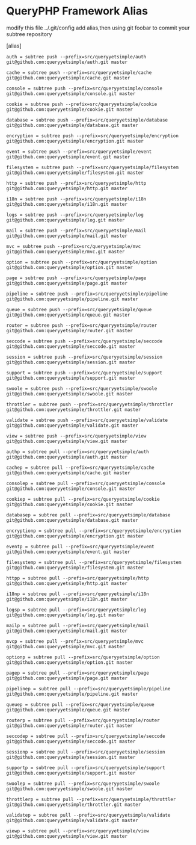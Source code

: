 # QueryPHP Framework Alias

modify this file ../.git/config add alias,then using git foobar to commit your subtree repository

[alias]

    auth = subtree push --prefix=src/queryyetsimple/auth git@github.com:queryyetsimple/auth.git master

    cache = subtree push --prefix=src/queryyetsimple/cache git@github.com:queryyetsimple/cache.git master

    console = subtree push --prefix=src/queryyetsimple/console git@github.com:queryyetsimple/console.git master

    cookie = subtree push --prefix=src/queryyetsimple/cookie git@github.com:queryyetsimple/cookie.git master

    database = subtree push --prefix=src/queryyetsimple/database git@github.com:queryyetsimple/database.git master

    encryption = subtree push --prefix=src/queryyetsimple/encryption git@github.com:queryyetsimple/encryption.git master

    event = subtree push --prefix=src/queryyetsimple/event git@github.com:queryyetsimple/event.git master

    filesystem = subtree push --prefix=src/queryyetsimple/filesystem git@github.com:queryyetsimple/filesystem.git master

    http = subtree push --prefix=src/queryyetsimple/http git@github.com:queryyetsimple/http.git master

    i18n = subtree push --prefix=src/queryyetsimple/i18n git@github.com:queryyetsimple/i18n.git master

    logs = subtree push --prefix=src/queryyetsimple/log git@github.com:queryyetsimple/log.git master

    mail = subtree push --prefix=src/queryyetsimple/mail git@github.com:queryyetsimple/mail.git master

    mvc = subtree push --prefix=src/queryyetsimple/mvc git@github.com:queryyetsimple/mvc.git master

    option = subtree push --prefix=src/queryyetsimple/option git@github.com:queryyetsimple/option.git master

    page = subtree push --prefix=src/queryyetsimple/page git@github.com:queryyetsimple/page.git master

    pipeline = subtree push --prefix=src/queryyetsimple/pipeline git@github.com:queryyetsimple/pipeline.git master

    queue = subtree push --prefix=src/queryyetsimple/queue git@github.com:queryyetsimple/queue.git master

    router = subtree push --prefix=src/queryyetsimple/router git@github.com:queryyetsimple/router.git master

    seccode = subtree push --prefix=src/queryyetsimple/seccode git@github.com:queryyetsimple/seccode.git master

    session = subtree push --prefix=src/queryyetsimple/session git@github.com:queryyetsimple/session.git master

    support = subtree push --prefix=src/queryyetsimple/support git@github.com:queryyetsimple/support.git master

    swoole = subtree push --prefix=src/queryyetsimple/swoole git@github.com:queryyetsimple/swoole.git master

    throttler = subtree push --prefix=src/queryyetsimple/throttler git@github.com:queryyetsimple/throttler.git master

    validate = subtree push --prefix=src/queryyetsimple/validate git@github.com:queryyetsimple/validate.git master

    view = subtree push --prefix=src/queryyetsimple/view git@github.com:queryyetsimple/view.git master

    authp = subtree pull --prefix=src/queryyetsimple/auth git@github.com:queryyetsimple/auth.git master

    cachep = subtree pull --prefix=src/queryyetsimple/cache git@github.com:queryyetsimple/cache.git master

    consolep = subtree pull --prefix=src/queryyetsimple/console git@github.com:queryyetsimple/console.git master

    cookiep = subtree pull --prefix=src/queryyetsimple/cookie git@github.com:queryyetsimple/cookie.git master

    databasep = subtree pull --prefix=src/queryyetsimple/database git@github.com:queryyetsimple/database.git master

    encryptionp = subtree pull --prefix=src/queryyetsimple/encryption git@github.com:queryyetsimple/encryption.git master

    eventp = subtree pull --prefix=src/queryyetsimple/event git@github.com:queryyetsimple/event.git master

    filesystemp = subtree pull --prefix=src/queryyetsimple/filesystem git@github.com:queryyetsimple/filesystem.git master

    httpp = subtree pull --prefix=src/queryyetsimple/http git@github.com:queryyetsimple/http.git master

    i18np = subtree pull --prefix=src/queryyetsimple/i18n git@github.com:queryyetsimple/i18n.git master

    logsp = subtree pull --prefix=src/queryyetsimple/log git@github.com:queryyetsimple/log.git master

    mailp = subtree pull --prefix=src/queryyetsimple/mail git@github.com:queryyetsimple/mail.git master

    mvcp = subtree pull --prefix=src/queryyetsimple/mvc git@github.com:queryyetsimple/mvc.git master

    optionp = subtree pull --prefix=src/queryyetsimple/option git@github.com:queryyetsimple/option.git master

    pagep = subtree pull --prefix=src/queryyetsimple/page git@github.com:queryyetsimple/page.git master

    pipelinep = subtree pull --prefix=src/queryyetsimple/pipeline git@github.com:queryyetsimple/pipeline.git master

    queuep = subtree pull --prefix=src/queryyetsimple/queue git@github.com:queryyetsimple/queue.git master

    routerp = subtree pull --prefix=src/queryyetsimple/router git@github.com:queryyetsimple/router.git master

    seccodep = subtree pull --prefix=src/queryyetsimple/seccode git@github.com:queryyetsimple/seccode.git master

    sessionp = subtree pull --prefix=src/queryyetsimple/session git@github.com:queryyetsimple/session.git master

    supportp = subtree pull --prefix=src/queryyetsimple/support git@github.com:queryyetsimple/support.git master

    swoolep = subtree pull --prefix=src/queryyetsimple/swoole git@github.com:queryyetsimple/swoole.git master

    throttlerp = subtree pull --prefix=src/queryyetsimple/throttler git@github.com:queryyetsimple/throttler.git master
    
    validatep = subtree pull --prefix=src/queryyetsimple/validate git@github.com:queryyetsimple/validate.git master

    viewp = subtree pull --prefix=src/queryyetsimple/view git@github.com:queryyetsimple/view.git master
